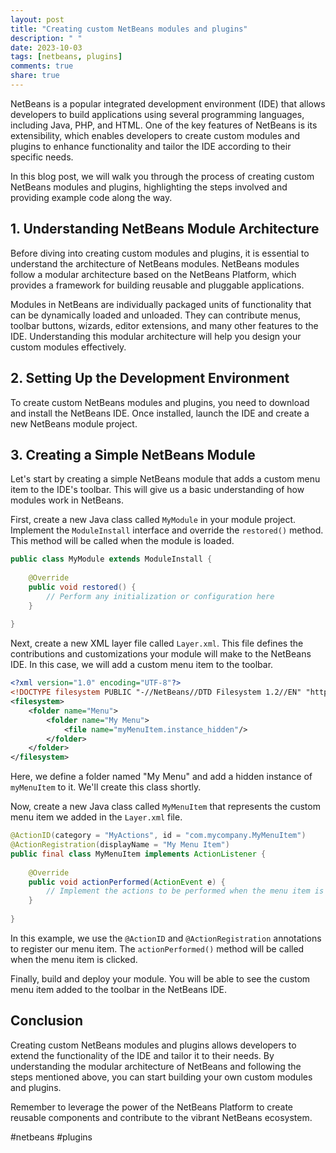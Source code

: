 ```yaml
---
layout: post
title: "Creating custom NetBeans modules and plugins"
description: " "
date: 2023-10-03
tags: [netbeans, plugins]
comments: true
share: true
---
```


NetBeans is a popular integrated development environment (IDE) that allows developers to build applications using several programming languages, including Java, PHP, and HTML. One of the key features of NetBeans is its extensibility, which enables developers to create custom modules and plugins to enhance functionality and tailor the IDE according to their specific needs.

In this blog post, we will walk you through the process of creating custom NetBeans modules and plugins, highlighting the steps involved and providing example code along the way.

## 1. Understanding NetBeans Module Architecture

Before diving into creating custom modules and plugins, it is essential to understand the architecture of NetBeans modules. NetBeans modules follow a modular architecture based on the NetBeans Platform, which provides a framework for building reusable and pluggable applications.

Modules in NetBeans are individually packaged units of functionality that can be dynamically loaded and unloaded. They can contribute menus, toolbar buttons, wizards, editor extensions, and many other features to the IDE. Understanding this modular architecture will help you design your custom modules effectively.

## 2. Setting Up the Development Environment

To create custom NetBeans modules and plugins, you need to download and install the NetBeans IDE. Once installed, launch the IDE and create a new NetBeans module project.

## 3. Creating a Simple NetBeans Module

Let's start by creating a simple NetBeans module that adds a custom menu item to the IDE's toolbar. This will give us a basic understanding of how modules work in NetBeans.

First, create a new Java class called `MyModule` in your module project. Implement the `ModuleInstall` interface and override the `restored()` method. This method will be called when the module is loaded.

```java
public class MyModule extends ModuleInstall {
    
    @Override
    public void restored() {
        // Perform any initialization or configuration here
    }
    
}
```

Next, create a new XML layer file called `Layer.xml`. This file defines the contributions and customizations your module will make to the NetBeans IDE. In this case, we will add a custom menu item to the toolbar.

```xml
<?xml version="1.0" encoding="UTF-8"?>
<!DOCTYPE filesystem PUBLIC "-//NetBeans//DTD Filesystem 1.2//EN" "http://www.netbeans.org/dtds/filesystem-1_2.dtd">
<filesystem>
    <folder name="Menu">
        <folder name="My Menu">
            <file name="myMenuItem.instance_hidden"/>
        </folder>
    </folder>
</filesystem>
```

Here, we define a folder named "My Menu" and add a hidden instance of `myMenuItem` to it. We'll create this class shortly.

Now, create a new Java class called `MyMenuItem` that represents the custom menu item we added in the `Layer.xml` file.

```java
@ActionID(category = "MyActions", id = "com.mycompany.MyMenuItem")
@ActionRegistration(displayName = "My Menu Item")
public final class MyMenuItem implements ActionListener {
    
    @Override
    public void actionPerformed(ActionEvent e) {
        // Implement the actions to be performed when the menu item is clicked
    }
    
}
```

In this example, we use the `@ActionID` and `@ActionRegistration` annotations to register our menu item. The `actionPerformed()` method will be called when the menu item is clicked.

Finally, build and deploy your module. You will be able to see the custom menu item added to the toolbar in the NetBeans IDE.

## Conclusion

Creating custom NetBeans modules and plugins allows developers to extend the functionality of the IDE and tailor it to their needs. By understanding the modular architecture of NetBeans and following the steps mentioned above, you can start building your own custom modules and plugins.

Remember to leverage the power of the NetBeans Platform to create reusable components and contribute to the vibrant NetBeans ecosystem.

#netbeans #plugins